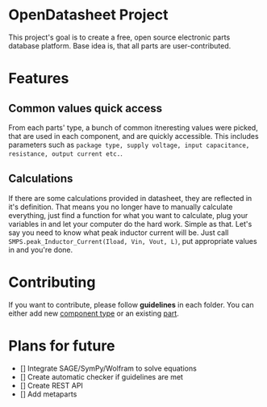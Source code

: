 # OpenDatasheet Project
This project's goal is to create a free, open source electronic parts database platform. Base idea is, that all parts are user-contributed. 

# Features
## Common values quick access
From each parts' type, a bunch of common itneresting values were picked, that are used in each component, and are quickly accessible. This includes parameters such as `package type, supply voltage, input capacitance, resistance, output current etc.`. 
## Calculations
If there are some calculations provided in datasheet, they are reflected in it's definition. That means you no longer have to manually calculate everything, just find a function for what you want to calculate, plug your variables in and let your computer do the hard work. Simple as that. Let's say you need to know what peak inductor current will be. Just call `SMPS.peak_Inductor_Current(Iload, Vin, Vout, L)`, put appropriate values in and you're done. 

# Contributing
If you want to contribute, please follow **guidelines** in each folder. You can either add new [component type](./_components/) or an existing [part](./Manufacturers).

# Plans for future
- [] Integrate SAGE/SymPy/Wolfram to solve equations
- [] Create automatic checker if guidelines are met
- [] Create REST API
- [] Add metaparts
